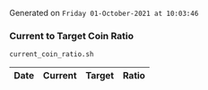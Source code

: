 Generated on `Friday 01-October-2021 at 10:03:46`

### Current to Target Coin Ratio
`current_coin_ratio.sh`

Date|Current|Target|Ratio
---|---|---|---
